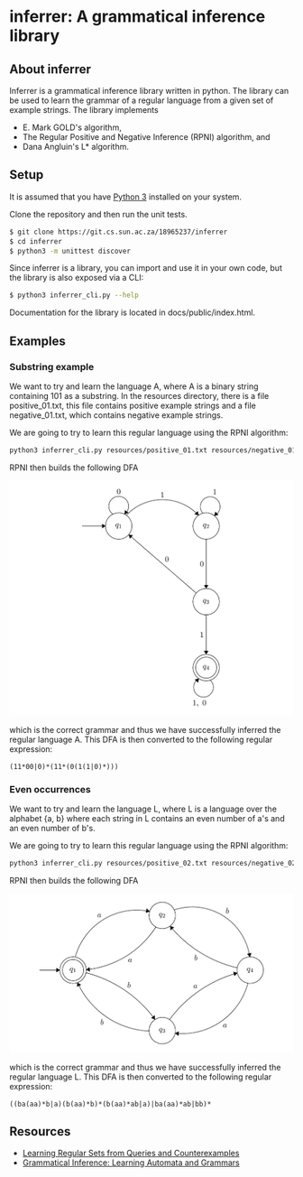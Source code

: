 # inferrer: A grammatical inference library

## About inferrer
Inferrer is a grammatical inference library written in python. The library can be
used to learn the grammar of a regular language from a given set of example strings. The
library implements 

* E. Mark GOLD's algorithm,
* The Regular Positive and Negative Inference (RPNI) algorithm, and
* Dana Angluin's L* algorithm.

## Setup
It is assumed that you have [Python 3](https://www.python.org/downloads/release/python-352/) installed on your system.

Clone the repository and then run the unit tests.
```bash
$ git clone https://git.cs.sun.ac.za/18965237/inferrer
$ cd inferrer
$ python3 -m unittest discover
```
Since inferrer is a library, you can import and use it in your own code, but the library
is also exposed via a CLI:
```bash
$ python3 inferrer_cli.py --help
```

Documentation for the library is located in docs/public/index.html.

## Examples

### Substring example

We want to try and learn the language A, where A is a binary string containing 101 as a substring.
In the resources directory, there is a file positive_01.txt, this file contains positive example
strings and a file negative_01.txt, which contains negative example strings.

We are going to try to learn this regular language using the RPNI algorithm:
```bash
python3 inferrer_cli.py resources/positive_01.txt resources/negative_01.txt rpni
```
RPNI then builds the following DFA

![](resources/dfa_01.png)

which is the correct grammar and thus we have successfully inferred the regular language A.
This DFA is then converted to the following regular expression:
```text
(11*00|0)*(11*(0(1(1|0)*)))
```

### Even occurrences
We want to try and learn the language L, where L is a language over the alphabet {a, b} where each string in L contains an even number of a's and an even number of b's.

We are going to try to learn this regular language using the RPNI algorithm:
```bash
python3 inferrer_cli.py resources/positive_02.txt resources/negative_02.txt rpni
```
RPNI then builds the following DFA

![](resources/dfa_02.png)

which is the correct grammar and thus we have successfully inferred the regular language L.
This DFA is then converted to the following regular expression:
```text
((ba(aa)*b|a)(b(aa)*b)*(b(aa)*ab|a)|ba(aa)*ab|bb)*
```

## Resources

* [Learning Regular Sets from Queries and Counterexamples](https://www.sciencedirect.com/science/article/pii/0890540187900526)
* [Grammatical Inference: Learning Automata and Grammars](http://www.cambridge.org/gb/academic/subjects/computer-science/pattern-recognition-and-machine-learning/grammatical-inference-learning-automata-and-grammars?format=HB#hUi22RWdy3vfxPdp.97)
